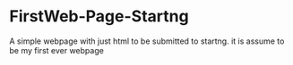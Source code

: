 # FirstWeb-Page-Startng
A simple webpage with just html to be submitted to startng. it is assume to be my first ever webpage
